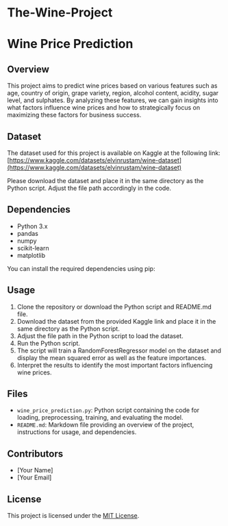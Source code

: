 # The-Wine-Project

# Wine Price Prediction

## Overview
This project aims to predict wine prices based on various features such as age, country of origin, grape variety, region, alcohol content, acidity, sugar level, and sulphates. By analyzing these features, we can gain insights into what factors influence wine prices and how to strategically focus on maximizing these factors for business success.

## Dataset
The dataset used for this project is available on Kaggle at the following link:
[https://www.kaggle.com/datasets/elvinrustam/wine-dataset](https://www.kaggle.com/datasets/elvinrustam/wine-dataset)

Please download the dataset and place it in the same directory as the Python script. Adjust the file path accordingly in the code.

## Dependencies
- Python 3.x
- pandas
- numpy
- scikit-learn
- matplotlib

You can install the required dependencies using pip:

## Usage
1. Clone the repository or download the Python script and README.md file.
2. Download the dataset from the provided Kaggle link and place it in the same directory as the Python script.
3. Adjust the file path in the Python script to load the dataset.
4. Run the Python script.
5. The script will train a RandomForestRegressor model on the dataset and display the mean squared error as well as the feature importances.
6. Interpret the results to identify the most important factors influencing wine prices.

## Files
- `wine_price_prediction.py`: Python script containing the code for loading, preprocessing, training, and evaluating the model.
- `README.md`: Markdown file providing an overview of the project, instructions for usage, and dependencies.

## Contributors
- [Your Name]
- [Your Email]

## License
This project is licensed under the [MIT License](LICENSE).

